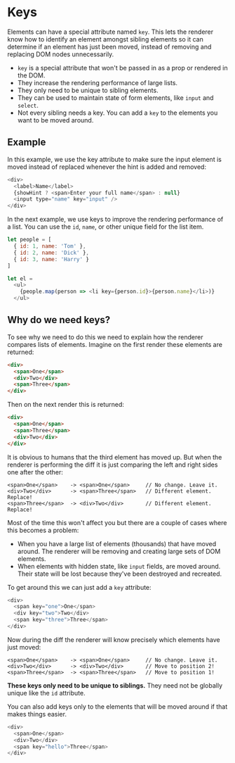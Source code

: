 # Keys

Elements can have a special attribute named `key`. This lets the renderer know how to identify an element amongst sibling elements so it can determine if an element has just been moved, instead of removing and replacing DOM nodes unnecessarily.

* `key` is a special attribute that won't be passed in as a prop or rendered in the DOM.
* They increase the rendering performance of large lists.
* They only need to be unique to sibling elements.
* They can be used to maintain state of form elements, like `input` and `select`.
* Not every sibling needs a key. You can add a `key` to the elements you want to be moved around.

## Example

In this example, we use the key attribute to make sure the input element is moved instead of replaced whenever the hint is added and removed:

```js
<div>
  <label>Name</label>
  {showHint ? <span>Enter your full name</span> : null}
  <input type="name" key="input" />
</div>
```

In the next example, we use keys to improve the rendering performance of a list. You can use the `id`, `name`, or other unique field for the list item.

```js
let people = [
  { id: 1, name: 'Tom' },
  { id: 2, name: 'Dick' },
  { id: 3, name: 'Harry' }
]

let el =
  <ul>
    {people.map(person => <li key={person.id}>{person.name}</li>)}
  </ul>
```

## Why do we need keys?

To see why we need to do this we need to explain how the renderer compares lists of elements. Imagine on the first render these elements are returned:

```html
<div>
  <span>One</span>
  <div>Two</div>
  <span>Three</span>
</div>
```

Then on the next render this is returned:

```html
<div>
  <span>One</span>
  <span>Three</span>
  <div>Two</div>
</div>
```

It is obvious to humans that the third element has moved up. But when the renderer is performing the diff it is just comparing the left and right sides one after the other:

```
<span>One</span>    -> <span>One</span>     // No change. Leave it.
<div>Two</div>      -> <span>Three</span>   // Different element. Replace!
<span>Three</span>  -> <div>Two</div>       // Different element. Replace!
```

Most of the time this won't affect you but there are a couple of cases where this becomes a problem:

* When you have a large list of elements (thousands) that have moved around. The renderer will be removing and creating large sets of DOM elements.
* When elements with hidden state, like `input` fields, are moved around. Their state will be lost because they've been destroyed and recreated.

To get around this we can just add a `key` attribute:

```js
<div>
  <span key="one">One</span>
  <div key="two">Two</div>
  <span key="three">Three</span>
</div>
```

Now during the diff the renderer will know precisely which elements have just moved:

```
<span>One</span>    -> <span>One</span>     // No change. Leave it.
<div>Two</div>      -> <div>Two</div>       // Move to position 2!
<span>Three</span>  -> <span>Three</span>   // Move to position 1!
```

**These keys only need to be unique to siblings.** They need not be globally unique like the `id` attribute.

You can also add keys only to the elements that will be moved around if that makes things easier.

```js
<div>
  <span>One</span>
  <div>Two</div>
  <span key="hello">Three</span>
</div>
```
